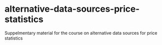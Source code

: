 # alternative-data-sources-price-statistics
Suppelmentary material for the course on alternative data sources for price statistics
